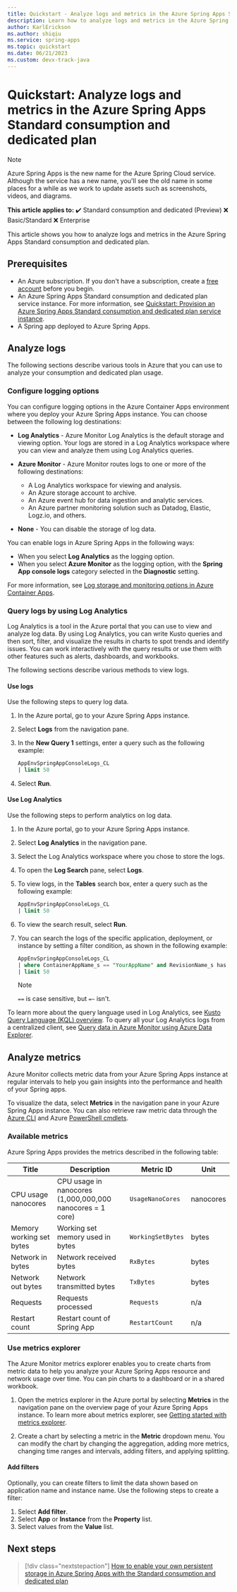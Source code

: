 ```yaml
---
title: Quickstart - Analyze logs and metrics in the Azure Spring Apps Standard consumption and dedicated plan
description: Learn how to analyze logs and metrics in the Azure Spring Apps Standard consumption and dedicated plan.
author: KarlErickson
ms.author: shiqiu
ms.service: spring-apps
ms.topic: quickstart
ms.date: 06/21/2023
ms.custom: devx-track-java
---
```


# Quickstart: Analyze logs and metrics in the Azure Spring Apps Standard consumption and dedicated plan

> [!NOTE]
> Azure Spring Apps is the new name for the Azure Spring Cloud service. Although the service has a new name, you'll see the old name in some places for a while as we work to update assets such as screenshots, videos, and diagrams.

**This article applies to:** ✔️ Standard consumption and dedicated (Preview) ❌ Basic/Standard ❌ Enterprise

This article shows you how to analyze logs and metrics in the Azure Spring Apps Standard consumption and dedicated plan.

## Prerequisites

- An Azure subscription. If you don't have a subscription, create a [free account](https://azure.microsoft.com/free/) before you begin.
- An Azure Spring Apps Standard consumption and dedicated plan service instance. For more information, see [Quickstart: Provision an Azure Spring Apps Standard consumption and dedicated plan service instance](quickstart-provision-standard-consumption-service-instance.md).
- A Spring app deployed to Azure Spring Apps.

## Analyze logs

The following sections describe various tools in Azure that you can use to analyze your consumption and dedicated plan usage.

### Configure logging options

You can configure logging options in the Azure Container Apps environment where you deploy your Azure Spring Apps instance. You can choose between the following log destinations:

- **Log Analytics** - Azure Monitor Log Analytics is the default storage and viewing option. Your logs are stored in a Log Analytics workspace where you can view and analyze them using Log Analytics queries.

- **Azure Monitor** - Azure Monitor routes logs to one or more of the following destinations:

  - A Log Analytics workspace for viewing and analysis.
  - An Azure storage account to archive.
  - An Azure event hub for data ingestion and analytic services.
  - An Azure partner monitoring solution such as Datadog, Elastic, Logz.io, and others.

- **None** - You can disable the storage of log data.

You can enable logs in Azure Spring Apps in the following ways:

- When you select **Log Analytics** as the logging option.
- When you select **Azure Monitor** as the logging option, with the **Spring App console logs** category selected in the **Diagnostic** setting.

For more information, see [Log storage and monitoring options in Azure Container Apps](../container-apps/log-options.md).

### Query logs by using Log Analytics

Log Analytics is a tool in the Azure portal that you can use to view and analyze log data. By using Log Analytics, you can write Kusto queries and then sort, filter, and visualize the results in charts to spot trends and identify issues. You can work interactively with the query results or use them with other features such as alerts, dashboards, and workbooks.

The following sections describe various methods to view logs.

#### Use logs

Use the following steps to query log data.

1. In the Azure portal, go to your Azure Spring Apps instance.
1. Select **Logs** from the navigation pane.
1. In the **New Query 1** settings, enter a query such as the following example:

   ```sql
   AppEnvSpringAppConsoleLogs_CL
   | limit 50
   ```

1. Select **Run**.

#### Use Log Analytics

Use the following steps to perform analytics on log data.

1. In the Azure portal, go to your Azure Spring Apps instance.
1. Select **Log Analytics** in the navigation pane.
1. Select the Log Analytics workspace where you chose to store the logs.
1. To open the **Log Search** pane, select **Logs**.
1. To view logs, in the **Tables** search box, enter a query such as the following example:

   ```sql
   AppEnvSpringAppConsoleLogs_CL
   | limit 50
   ```

1. To view the search result, select **Run**.
1. You can search the logs of the specific application, deployment, or instance by setting a filter condition, as shown in the following example:

   ```sql
   AppEnvSpringAppConsoleLogs_CL
   | where ContainerAppName_s == "YourAppName" and RevisionName_s has "YourDeploymentName" and ContainerGroupName_s == "YourInstanceName"
   | limit 50
   ```

   > [!NOTE]
   > `==` is case sensitive, but `=~` isn't.

To learn more about the query language used in Log Analytics, see [Kusto Query Language (KQL) overview](/azure/data-explorer/kusto/query/). To query all your Log Analytics logs from a centralized client, see [Query data in Azure Monitor using Azure Data Explorer](/azure/data-explorer/query-monitor-data).

## Analyze metrics

Azure Monitor collects metric data from your Azure Spring Apps instance at regular intervals to help you gain insights into the performance and health of your Spring apps.

To visualize the data, select **Metrics** in the navigation pane in your Azure Spring Apps instance. You can also retrieve raw metric data through the [Azure CLI](/cli/azure/monitor/metrics) and Azure [PowerShell cmdlets](/powershell/module/az.monitor/get-azmetric).

### Available metrics

Azure Spring Apps provides the metrics described in the following table:

| Title                    | Description                                               | Metric ID         | Unit      |
|--------------------------|-----------------------------------------------------------|-------------------|-----------|
| CPU usage nanocores      | CPU usage in nanocores (1,000,000,000 nanocores = 1 core) | `UsageNanoCores`  | nanocores |
| Memory working set bytes | Working set memory used in bytes                          | `WorkingSetBytes` | bytes     |
| Network in bytes         | Network received bytes                                    | `RxBytes`         | bytes     |
| Network out bytes        | Network transmitted bytes                                 | `TxBytes`         | bytes     |
| Requests                 | Requests processed                                        | `Requests`        | n/a       |
| Restart count            | Restart count of Spring App                               | `RestartCount`    | n/a       |

### Use metrics explorer

The Azure Monitor metrics explorer enables you to create charts from metric data to help you analyze your Azure Spring Apps resource and network usage over time. You can pin charts to a dashboard or in a shared workbook.

1. Open the metrics explorer in the Azure portal by selecting **Metrics** in the navigation pane on the overview page of your Azure Spring Apps instance. To learn more about metrics explorer, see [Getting started with metrics explorer](../azure-monitor/essentials/metrics-getting-started.md).

1. Create a chart by selecting a metric in the **Metric** dropdown menu. You can modify the chart by changing the aggregation, adding more metrics, changing time ranges and intervals, adding filters, and applying splitting.

#### Add filters

Optionally, you can create filters to limit the data shown based on application name and instance name. Use the following steps to create a filter:

1. Select **Add filter**.
1. Select **App** or **Instance** from the **Property** list.
1. Select values from the **Value** list.

## Next steps

> [!div class="nextstepaction"]
> [How to enable your own persistent storage in Azure Spring Apps with the Standard consumption and dedicated plan](./how-to-custom-persistent-storage-with-standard-consumption.md)
